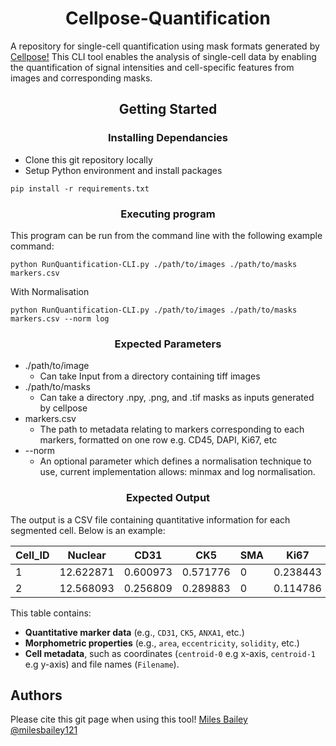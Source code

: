 <h1 align="center">Cellpose-Quantification</h1>

A repository for single-cell quantification using mask formats generated by [Cellpose!](https://github.com/MouseLand/cellpose) This CLI tool enables the analysis of single-cell data by enabling the quantification of signal intensities and cell-specific features from images and corresponding masks.

<h2 align="center">Getting Started</h2>
<h3 align="center">Installing Dependancies</h2>

* Clone this git repository locally
* Setup Python environment and install packages

```
pip install -r requirements.txt
```
<h3 align="center">Executing program</h2>

This program can be run from the command line with the following example command:
```
python RunQuantification-CLI.py ./path/to/images ./path/to/masks markers.csv 
```
With Normalisation
```
python RunQuantification-CLI.py ./path/to/images ./path/to/masks markers.csv --norm log
```

<h3 align="center">Expected Parameters</h2>

* ./path/to/image
  * Can take Input from a directory containing tiff images
* ./path/to/masks
  * Can take a directory .npy, .png, and .tif masks as inputs generated by cellpose
* markers.csv
  * The path to metadata relating to markers corresponding to each markers, formatted on one row e.g. CD45, DAPI, Ki67, etc
* --norm
  * An optional parameter which defines a normalisation technique to use, current implementation allows: minmax and log normalisation. 
 
<h3 align="center">Expected Output</h2>

The output is a CSV file containing quantitative information for each segmented cell. Below is an example:  

| Cell_ID | Nuclear   | CD31       | CK5       | SMA | Ki67       | CK8       | CCASP3      | area | centroid-0 | centroid-1 | perimeter | eccentricity | solidity   | orientation | Filename    |  
|---------|-----------|------------|-----------|-----|------------|-----------|-------------|------|------------|------------|-----------|--------------|------------|-------------|-------------|
| 1       | 12.622871 | 0.600973   | 0.571776  | 0   | 0.238443   | 0.002433  | 0.381995    | 411  | 200.211679 | 697.878345 | 96.041631 | 0.959712     | 0.942661   | 0.067159    | Image_1.tif |  
| 2       | 12.568093 | 0.256809   | 0.289883  | 0   | 0.114786   | 0         | 1.830739    | 514  | 244.719844 | 698.120623 | 115.213203| 0.974378     | 0.955390   | 0.045165    | Image_1.tif |  

This table contains:  
- **Quantitative marker data** (e.g., `CD31`, `CK5`, `ANXA1`, etc.)  
- **Morphometric properties** (e.g., `area`, `eccentricity`, `solidity`, etc.)  
- **Cell metadata**, such as coordinates (`centroid-0` e.g x-axis, `centroid-1` e.g y-axis) and file names (`Filename`).  

## Authors
Please cite this git page when using this tool!
[Miles Bailey](https://github.com/milesbailey121)  
[@milesbailey121](https://twitter.com/milesbailey121)
